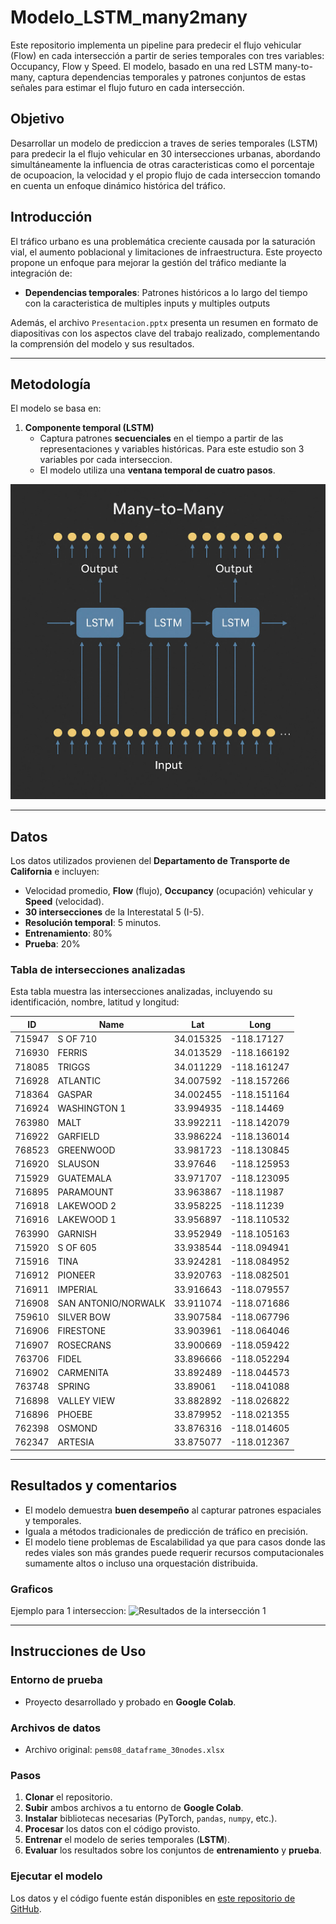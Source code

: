 # Modelo_LSTM_many2many
Este repositorio implementa un pipeline para predecir el flujo vehicular (Flow) en cada intersección a partir de series temporales con tres variables: Occupancy, Flow y Speed. El modelo, basado en una red LSTM many-to-many, captura dependencias temporales y patrones conjuntos de estas señales para estimar el flujo futuro en cada intersección.

## Objetivo
Desarrollar un modelo de prediccion a traves de series temporales (LSTM) para predecir la el flujo vehicular en 30 intersecciones urbanas, abordando simultáneamente la influencia de otras caracteristicas como el porcentaje de ocupoacion, la velocidad y el propio flujo de cada interseccion tomando en cuenta un enfoque dinámico histórica del tráfico.

## Introducción
El tráfico urbano es una problemática creciente causada por la saturación vial, el aumento poblacional y limitaciones de infraestructura. Este proyecto propone un enfoque para mejorar la gestión del tráfico mediante la integración de:

- **Dependencias temporales**: Patrones históricos a lo largo del tiempo con la caracteristica de multiples inputs y multiples outputs

Además, el archivo `Presentacion.pptx` presenta un resumen en formato de diapositivas con los aspectos clave del trabajo realizado, complementando la comprensión del modelo y sus resultados.

---

## Metodología
El modelo se basa en:

1. **Componente temporal (LSTM)**  
   - Captura patrones **secuenciales** en el tiempo a partir de las representaciones y variables históricas. Para este estudio son 3 variables por cada interseccion.
   - El modelo utiliza una **ventana temporal de cuatro pasos**.
   
![Arquitectura LSTM](Figura_5.jpg)

---

## Datos
Los datos utilizados provienen del **Departamento de Transporte de California** e incluyen:
- Velocidad promedio, **Flow** (flujo), **Occupancy** (ocupación) vehicular y **Speed** (velocidad).
- **30 intersecciones** de la Interestatal 5 (I-5).
- **Resolución temporal**: 5 minutos.
- **Entrenamiento**: 80%
- **Prueba**: 20%

### Tabla de intersecciones analizadas
Esta tabla muestra las intersecciones analizadas, incluyendo su identificación, nombre, latitud y longitud:

| **ID**  | **Name**               | **Lat**     | **Long**       |
|---------|------------------------|-------------|----------------|
| 715947  | S OF 710               | 34.015325   | -118.17127     |
| 716930  | FERRIS                 | 34.013529   | -118.166192    |
| 718085  | TRIGGS                 | 34.011229   | -118.161247    |
| 716928  | ATLANTIC               | 34.007592   | -118.157266    |
| 718364  | GASPAR                 | 34.002455   | -118.151164    |
| 716924  | WASHINGTON 1           | 33.994935   | -118.14469     |
| 763980  | MALT                   | 33.992211   | -118.142079    |
| 716922  | GARFIELD               | 33.986224   | -118.136014    |
| 768523  | GREENWOOD              | 33.981723   | -118.130845    |
| 716920  | SLAUSON                | 33.97646    | -118.125953    |
| 715929  | GUATEMALA              | 33.971707   | -118.123095    |
| 716895  | PARAMOUNT              | 33.963867   | -118.11987     |
| 716918  | LAKEWOOD 2             | 33.958225   | -118.11239     |
| 716916  | LAKEWOOD 1             | 33.956897   | -118.110532    |
| 763990  | GARNISH                | 33.952949   | -118.105163    |
| 715920  | S OF 605               | 33.938544   | -118.094941    |
| 715916  | TINA                   | 33.924281   | -118.084952    |
| 716912  | PIONEER                | 33.920763   | -118.082501    |
| 716911  | IMPERIAL               | 33.916643   | -118.079557    |
| 716908  | SAN ANTONIO/NORWALK    | 33.911074   | -118.071686    |
| 759610  | SILVER BOW             | 33.907584   | -118.067796    |
| 716906  | FIRESTONE              | 33.903961   | -118.064046    |
| 716907  | ROSECRANS              | 33.900669   | -118.059422    |
| 763706  | FIDEL                  | 33.896666   | -118.052294    |
| 716902  | CARMENITA              | 33.892489   | -118.044573    |
| 763748  | SPRING                 | 33.89061    | -118.041088    |
| 716898  | VALLEY VIEW            | 33.882892   | -118.026822    |
| 716896  | PHOEBE                 | 33.879952   | -118.021355    |
| 762398  | OSMOND                 | 33.876316   | -118.014605    |
| 762347  | ARTESIA                | 33.875077   | -118.012367    |

---

## Resultados y comentarios
- El modelo demuestra **buen desempeño** al capturar patrones espaciales y temporales.
- Iguala a métodos tradicionales de predicción de tráfico en precisión.
- El modelo tiene problemas de Escalabilidad ya que para casos donde las redes viales son más grandes puede requerir recursos computacionales sumamente altos o incluso una orquestación distribuida.

### Graficos 
Ejemplo para 1 interseccion:
![Resultados de la intersección 1](Figura_6.png)  

---

## Instrucciones de Uso

### Entorno de prueba
- Proyecto desarrollado y probado en **Google Colab**.

### Archivos de datos
- Archivo original: `pems08_dataframe_30nodes.xlsx`  

### Pasos
1. **Clonar** el repositorio.
2. **Subir** ambos archivos a tu entorno de **Google Colab**.
3. **Instalar** bibliotecas necesarias (PyTorch, `pandas`, `numpy`, etc.).
4. **Procesar** los datos con el código provisto.
5. **Entrenar** el modelo de series temporales (**LSTM**).
6. **Evaluar** los resultados sobre los conjuntos de **entrenamiento** y **prueba**.

### Ejecutar el modelo
Los datos y el código fuente están disponibles en [este repositorio de GitHub](https://github.com/tu_usuario/tu_repositorio).
